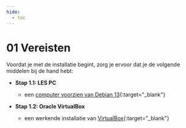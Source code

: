 ```yaml
---
hide:
  - toc
---
```


# 01 Vereisten
Voordat je met de installatie begint, zorg je ervoor dat je de volgende middelen bij de hand hebt:

- **Stap 1.1: LES PC**
    - een [computer voorzien van Debian 13](../setup-windows11-linuxmint22-dual-boot-uefi/index.md){:target="_blank"} 
    
- **Stap 1.2: Oracle VirtualBox**
    - een werkende installatie van [VirtualBox](../../howtos/setup-virtualbox7-linuxmint22-distributierepo/index.md){:target="_blank"}